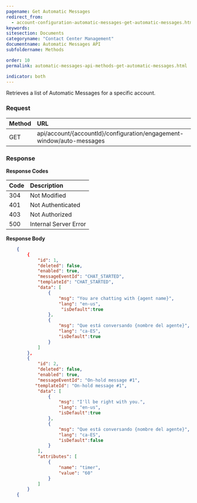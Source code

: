 ```yaml
---
pagename: Get Automatic Messages
redirect_from:
  - account-configuration-automatic-messages-get-automatic-messages.html
keywords:
sitesection: Documents
categoryname: "Contact Center Management"
documentname: Automatic Messages API
subfoldername: Methods

order: 10
permalink: automatic-messages-api-methods-get-automatic-messages.html

indicator: both
---
```


Retrieves a list of Automatic Messages for a specific account.

### Request

| Method | URL |
| :-------- | :------ |
| GET | api/account/{accountId}/configuration/engagement-window/auto-messages |

### Response

**Response Codes**

| Code | Description |
| :----- | :------------ |
| 304 | Not Modified |
| 401 | Not Authenticated |
| 403 | Not Authorized |
| 500 | Internal Server Error |

**Response Body**

```json
    {
        {
            "id": 1,
            "deleted": false,
            "enabled": true,
            "messageEventId": "CHAT_STARTED",
            "templateId": "CHAT_STARTED",
            "data": [
                {
                    "msg": "You are chatting with {agent name}",
                    "lang": "en-us",
                     "isDefault":true
                },
                {
                    "msg": "Que está conversando {nombre del agente}",
                    "lang": "ca-ES",
                    "isDefault":true
                }
            ]
        },
        {
            "id": 2,
            "deleted": false,
            "enabled": true,
            "messageEventId": "On-hold message #1",
           "templateId": "On-hold message #1",
            "data": [
                {
                    "msg": "I'll be right with you.",
                    "lang": "en-us",
                    "isDefault":true
                },
                {
                    "msg": "Que está conversando {nombre del agente}",
                    "lang": "ca-ES",
                    "isDefault":false
                }
            ],
            "attributes": [
                {
                    "name": "timer",
                    "value": "60"
                }
            ]
        }
    {
```
